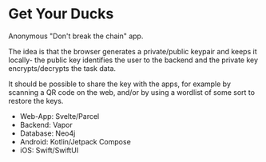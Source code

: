 # Get Your Ducks

Anonymous "Don't break the chain" app.

The idea is that the browser generates a private/public keypair and keeps it locally- 
the public key identifies the user to the backend and the private key encrypts/decrypts the task data.

It should be possible to share the key with the apps, for example by scanning a QR code on the web, and/or
by using a wordlist of some sort to restore the keys.

- Web-App: Svelte/Parcel
- Backend: Vapor
- Database: Neo4j
- Android: Kotlin/Jetpack Compose
- iOS: Swift/SwiftUI

